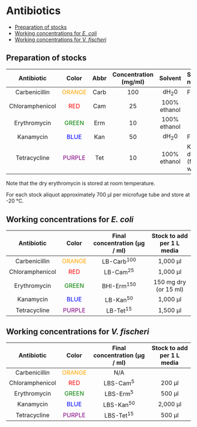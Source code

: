 # Antibiotics

<!-- TOC depthFrom:2 depthTo:6 withLinks:1 updateOnSave:1 orderedList:0 -->

- [Preparation of stocks](#preparation-of-stocks)
- [Working concentrations for *E. coli*](#working-concentrations-for-e-coli)
- [Working concentrations for *V. fischeri*](#working-concentrations-for-v-fischeri)

<!-- /TOC -->


## Preparation of stocks

Antibiotic      | Color                              | Abbr | Concentration (mg/ml) | Solvent | Stock notes
:--------------:|:----------------------------------:|:----:|:---:|:---------------:|:---------------------
Carbenicillin   | <font color='orange'>ORANGE</font> | Carb | 100 | dH<sub>2</sub>0 | Filter
Chloramphenicol | <font color='red'>RED</font>       | Cam  | 25  | 100% ethanol    |  
Erythromycin    | <font color='green'>GREEN</font>   | Erm  | 10  | 100% ethanol    |  
Kanamycin       | <font color='blue'>BLUE</font>     | Kan  | 50  | dH<sub>2</sub>0 | Filter
Tetracycline    | <font color='purple'>PURPLE</font> | Tet  | 10  | 100% ethanol    | Keep dark (foil wrap)

Note that the dry erythromycin is stored at room temperature.

For each stock aliquot approximately 700 μl per microfuge tube and store at -20 °C.




## Working concentrations for *E. coli*

Antibiotic      | Color                              | Final concentration (μg / ml)      | Stock to add per 1 L media
:--------------:|:----------------------------------:|:----------------------------------:|:-------------------------:
Carbenicillin   | <font color='orange'>ORANGE</font> | LB-Carb<sup>100</sup>              | 1,000 μl
Chloramphenicol | <font color='red'>RED</font>       | LB-Cam<sup>25</sup>                | 1,000 μl
Erythromycin    | <font color='green'>GREEN</font>   | BHI-Erm<sup>150</sup>              | 150 mg dry (or 15 ml)
Kanamycin       | <font color='blue'>BLUE</font>     | LB-Kan<sup>50</sup>                | 1,000 μl
Tetracycline    | <font color='purple'>PURPLE</font> | LB-Tet<sup>15</sup>                | 1,500 μl



## Working concentrations for *V. fischeri*

Antibiotic      | Color                              | Final concentration (μg / ml)      | Stock to add per 1 L media
:--------------:|:----------------------------------:|:----------------------------------:|:-------------------------:
Carbenicillin   | <font color='orange'>ORANGE</font> | N/A                                |
Chloramphenicol | <font color='red'>RED</font>       | LBS-Cam<sup>5</sup>                | 200 μl
Erythromycin    | <font color='green'>GREEN</font>   | LBS-Erm<sup>5</sup>                | 500 μl
Kanamycin       | <font color='blue'>BLUE</font>     | LBS-Kan<sup>50</sup>                | 2,000 μl
Tetracycline    | <font color='purple'>PURPLE</font> | LBS-Tet<sup>15</sup>                | 500 μl
